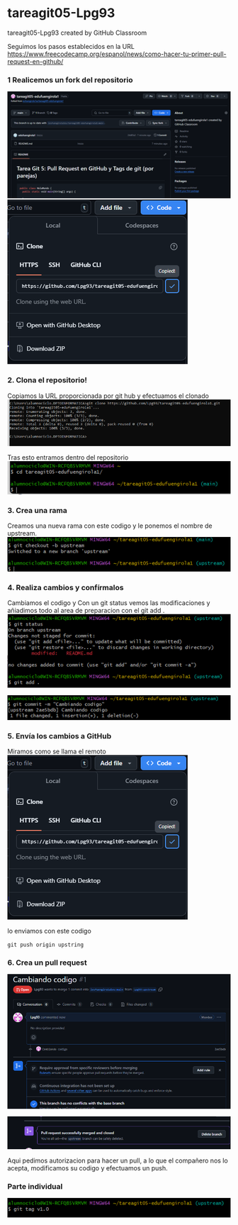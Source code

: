 # tareagit05-Lpg93
tareagit05-Lpg93 created by GitHub Classroom

Seguimos los pasos establecidos en la URL
https://www.freecodecamp.org/espanol/news/como-hacer-tu-primer-pull-request-en-github/

 ### 1 Realicemos un fork del repositorio
 
![1](<Fork 1.png>)
![alt text](<copy code.png>)

### 2. Clona el repositorio!

Copiamos la URL proporcionada por git hub y efectuamos el clonado
![alt text](<clonando por comando.png>)

Tras esto entramos dentro del repositorio
![alt text](<Cd tarea buean.png>)

### 3. Crea una rama
Creamos una nueva rama con este codigo y le ponemos el nombre de upstream.
![alt text](<enter branch.png>)

### 4. Realiza cambios y confírmalos
Cambiamos el codigo y
Con un git status vemos las modificaciones y añiadimos todo al area de preparacion con el git add .
![alt text](<Git add.png>)

![alt text](Commit.png)

### 5. Envía los cambios a GitHub
Miramos como se llama el remoto
![alt text](<copy code.png>)

lo enviamos con este codigo
```
git push origin upstring
```

### 6. Crea un pull request
![alt text](<Pidiendo autentificacion.png>)


![alt text](<Acepted pull request.png>)

Aqui pedimos autorizacion para hacer un pull, a lo que el compañero nos lo acepta, modificamos su codigo y efectuamos un push.



### Parte individual
![alt text](Tag.png)